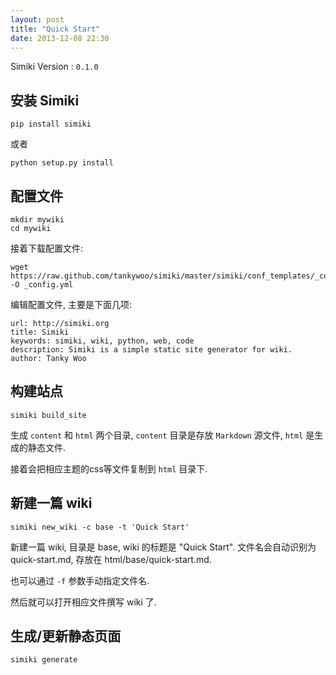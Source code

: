 ```yaml
---
layout: post
title: "Quick Start"
date: 2013-12-08 22:30
---
```


Simiki Version : `0.1.0`

## 安装 Simiki ##

	pip install simiki

或者

	python setup.py install

## 配置文件 ##

	mkdir mywiki
	cd mywiki

接着下载配置文件:

	wget https://raw.github.com/tankywoo/simiki/master/simiki/conf_templates/_config.yml.in -O _config.yml

编辑配置文件, 主要是下面几项:

	url: http://simiki.org
	title: Simiki
	keywords: simiki, wiki, python, web, code
	description: Simiki is a simple static site generator for wiki.
	author: Tanky Woo

## 构建站点 ##

	simiki build_site

生成 `content` 和 `html` 两个目录, `content` 目录是存放 `Markdown` 源文件, `html` 是生成的静态文件.

接着会把相应主题的css等文件复制到 `html` 目录下.

## 新建一篇 wiki ##

	simiki new_wiki -c base -t 'Quick Start'

新建一篇 wiki, 目录是 base, wiki 的标题是 "Quick Start". 文件名会自动识别为 quick-start.md, 存放在 html/base/quick-start.md.

也可以通过 `-f` 参数手动指定文件名.

然后就可以打开相应文件撰写 wiki 了.

## 生成/更新静态页面 ##

	simiki generate
